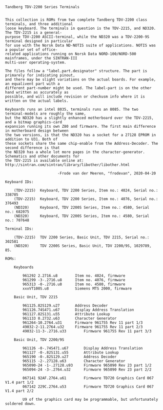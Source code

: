 

	Tandberg TDV-2200 Series Terminals


	This collection is ROMs from two complete Tandberg TDV-2200 class terminals, and three additional
	loose keyboard. The terminals in question is the TDV-2215, and ND320. The TDV-2215 is a general-
	purpose TDV-2200 ASCII-terminal, while the ND320 was a TDV-2200-9S terminal designed in particular
	for use with the Norsk Data ND-NOTIS suite of applications. NOTIS was a popular set of office-
	related applications running on Norsk Data NORD-100/NORD-500 mainframes, under the SINTRAN-III
	multi-user operating-system.

	The files follow a "label.part.designator" structure. The part is primarely for indicating pinout,
	and there may be slight variations on the actual boards. For example, an equalivent part with a
	different part-number might be used. The label-part is on the other hand written as accurately as
	possible, and will include revision or checkusm info where it is written on the actual labels.

	Keyboards runs an intel 8035, terminals runs an 8085. The two terminal-models are roughly the same,
	but the ND320 has a slightly enhanced motherboard over the TDV-2215, and a bitmap graphics-card
	expansion running its own Z80 and firmware. The first main difference in motherboard design between
	the two versions, is that the ND320 has a socket for a 27128 EPROM in addition to U31. Both of
	these sockets share the same chip-enable from the Address-Decoder. The second difference is that
	the ND320 has a whole lot more pages in the character-generator. Schematics and other documents for
	the TDV-2215 is available online at: http://sintran.com/sintran/library/libother/libother.html

							-Frode van der Meeren, "frodevan", 2020-04-20

	Keyboard IDs:

		(TDV-2215)	Keyboard, TDV 2200 Series, Item no.: 4024, Serial no.: 338705
		(TDV-2215)	Keyboard, TDV 2200 Series, Item no.: 4076, Serial no.: 376493
		(ND320)		Keyboard, TDV 2200S Series, Item no.: 4580, Serial no.: 682075
		(ND320)		Keyboard, TDV 2200S Series, Item no.: 4580, Serial no.: 707648

	Terminal IDs:

		(TDV-2215)	TDV 2200 Series, Basic Unit, TDV 2215, Serial no.: 302581
		(ND320)		TDV 2200S Series, Basic Unit, TDV 2200/9S, 1029789, 85. 

	ROMs:

		Keyboards

			961292 2.2716.u8		Item no. 4024, firmware
			961299 -3-.2716.u8		Item no. 4076, firmware
			965313 -0-.2716.u8		Item no. 4580, firmware
			xxxVT100S.u8			Siemens MTS 2000, firmware

		Basic Unit, TDV 2215

			961125.82S129.u27		Address Decoder
			961126.74S471.u67		Display Address Translation
			961127.82S131.u55		Attribute Lookup
			961133 0.2732.u63		Character Generator
			961264-10.2764.u31		Firmware 961755 Rev 11 part 1/3
			49032-2-11.2764.u32		Firmware 961755 Rev 11 part 2/3
			49032-11-3-.2716.u33		Firmware 961755 Rev 11 part 3/3

		Basic Unit, TDV 2200/9S

			961126 -0-.74S471.u67		Display Address Translation
			961127 -0-.82S131.u55		Attribute Lookup
			965190 -0-.82S129.u27		Address Decoder
			965115 -2-.27128.u63		Character Generator
			965090-24 -1-.27128.u93		Firmware 965090 Rev 23 part 1/2
			965094-24 -3-.2764.u32		Firmware 965090 Rev 23 part 2/2

			067141 92AF.2764.u61		Firmware TD720 Graphics Card 067 V1.4 part 1/2
			067142 229C.2764.u53		Firmware TD720 Graphics Card 067 V1.4 part 2/2

			U9 of the graphics card may be programmable, but unfortunately soldered down.
